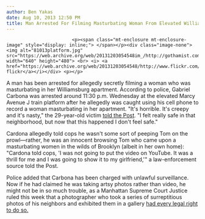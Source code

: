 ```yaml
---
author: Ben Yakas
date: Aug 10, 2013 12:50 PM
title: Man Arrested For Filming Masturbating Woman From Elevated Williamsburg Subway Platform
---
```



                            
                            
                            
                            <p><span class="mt-enclosure mt-enclosure-image" style="display: inline;"> </span></p><div class="image-none"> <img alt="81013platform.jpg" src="https://web.archive.org/web/20131203054548im_/http://gothamist.com/attachments/byakas/81013platform.jpg" width="640" height="480"> <br> <i> <a href="https://web.archive.org/web/20131203054548/http://www.flickr.com/photos/73452868@N04/7933328304/sizes/z/in/photostream/">quiggyt4&apos;s flickr</a></i></div> <p></p>

<p>A man has been arrested for allegedly secretly filming a woman who was masturbating in her Williamsburg apartment. According to police, Gabriel Carbona was arrested around 11:30 p.m. Wednesday at the elevated Marcy Avenue J train platform after he allegedly was caught using his cell phone to record a woman masturbating in her apartment. &quot;It&apos;s horrible. It&apos;s creepy and it&apos;s nasty,&quot; the 29-year-old victim <a href="https://web.archive.org/web/20131203054548/http://www.nypost.com/p/news/local/brooklyn/train_peeper_arrest_MDzvovYeUToWcP8MpNHWMP">told the Post</a>. &quot;I felt really safe in that neighborhood, but now that this happened I don&apos;t feel safe.&quot;</p>

<p>Cardona allegedly told cops he wasn&apos;t some sort of peeping Tom on the prowl&#x2014;rather, he was an innocent browsing Tom who came upon a masturbating women in the wilds of Brooklyn (albeit in her own home): &quot;Cardona told cops, &apos;I was not going to put the video on YouTube. It was a thrill for me and I was going to show it to my girlfriend,&apos;&quot; a law-enforcement source told the Post.</p>

<p>Police added that Carbona has been charged with unlawful surveillance. Now if he had claimed he was taking artsy photos rather than video, he might not be in so much trouble, as a Manhattan Supreme Court Justice ruled this week that a photographer who took a series of surreptitious photos of his neighbors and exhibited them in a gallery <a href="https://web.archive.org/web/20131203054548/http://gothamist.com/2013/08/09/peeping_tom_photography_totally_leg.php">had every legal right to do so.</a></p>
                            
                            
                            